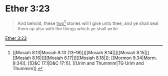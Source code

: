 # Ether 3:23

> And behold, these <u>two</u>[^a] stones will I give unto thee, and ye shall seal them up also with the things which ye shall write.

[Ether 3:23](https://www.churchofjesuschrist.org/study/scriptures/bofm/ether/3?lang=eng&id=p23#p23)


[^a]: [[Mosiah 8.13|Mosiah 8:13 (13–18)]][[Mosiah 8.14|]][[Mosiah 8.15|]][[Mosiah 8.16|]][[Mosiah 8.17|]][[Mosiah 8.18|]]; [[Mormon 9.34|Morm. 9:34]]; [[D&C 17.1|D&C 17:1]]. [[Urim and Thummim|TG Urim and Thummim]].  
